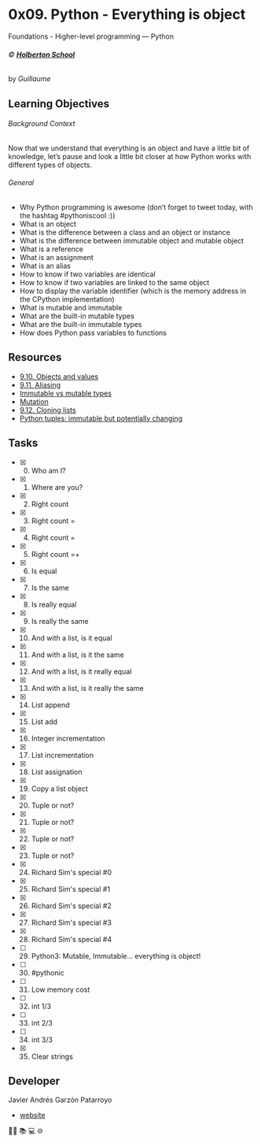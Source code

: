 # 0x09. Python - Everything is object
Foundations - Higher-level programming ― Python

###### :copyright: **[Holberton School](https://www.holbertonschool.com/)**
by _Guillaume_

## Learning Objectives
###### Background Context
Now that we understand that everything is an object and have a little bit of knowledge, let’s pause and look a little bit closer at how Python works with different types of objects.
###### General
* Why Python programming is awesome (don’t forget to tweet today, with the hashtag #pythoniscool :))
* What is an object
* What is the difference between a class and an object or instance
* What is the difference between immutable object and mutable object
* What is a reference
* What is an assignment
* What is an alias
* How to know if two variables are identical
* How to know if two variables are linked to the same object
* How to display the variable identifier (which is the memory address in the CPython implementation)
* What is mutable and immutable
* What are the built-in mutable types
* What are the built-in immutable types
* How does Python pass variables to functions

## Resources
* [9.10. Objects and values](http://www.openbookproject.net/thinkcs/python/english2e/ch09.html#objects-and-values)
* [9.11. Aliasing](http://www.openbookproject.net/thinkcs/python/english2e/ch09.html#aliasing)
* [Immutable vs mutable types](https://stackoverflow.com/questions/8056130/immutable-vs-mutable-types)
* [Mutation](http://composingprograms.com/pages/24-mutable-data.html#sequence-objects)
* [9.12. Cloning lists](http://www.openbookproject.net/thinkcs/python/english2e/ch09.html#cloning-lists)
* [Python tuples: immutable but potentially changing](http://radar.oreilly.com/2014/10/python-tuples-immutable-but-potentially-changing.html)

## Tasks
* [x] 0. Who am I?
* [x] 1. Where are you?
* [x] 2. Right count
* [x] 3. Right count =
* [x] 4. Right count =
* [x] 5. Right count =+
* [x] 6. Is equal
* [x] 7. Is the same
* [x] 8. Is really equal
* [x] 9. Is really the same
* [x] 10. And with a list, is it equal
* [x] 11. And with a list, is it the same
* [x] 12. And with a list, is it really equal
* [x] 13. And with a list, is it really the same
* [x] 14. List append
* [x] 15. List add
* [x] 16. Integer incrementation
* [x] 17. List incrementation
* [x] 18. List assignation
* [x] 19. Copy a list object
* [x] 20. Tuple or not?
* [x] 21. Tuple or not?
* [x] 22. Tuple or not?
* [x] 23. Tuple or not?
* [x] 24. Richard Sim's special #0
* [x] 25. Richard Sim's special #1
* [x] 26. Richard Sim's special #2
* [x] 27. Richard Sim's special #3
* [x] 28. Richard Sim's special #4
* [ ] 29. Python3: Mutable, Immutable... everything is object!
* [ ] 30. #pythonic
* [ ] 31. Low memory cost
* [ ] 32. int 1/3
* [ ] 33. int 2/3
* [ ] 34. int 3/3
* [x] 35. Clear strings

## Developer
Javier Andrés Garzón Patarroyo
- [website](https://tecnoayuda.co/)

:man_technologist: :books: :computer: :globe_with_meridians:
